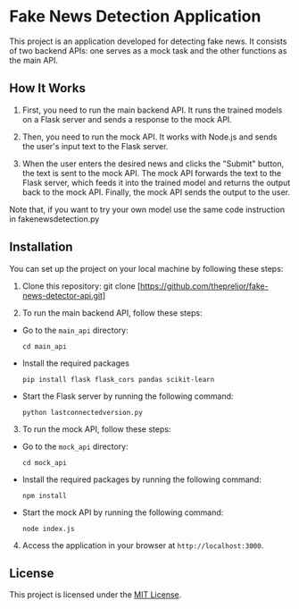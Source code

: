 
# Fake News Detection Application

This project is an application developed for detecting fake news. It consists of two backend APIs: one serves as a mock task and the other functions as the main API.

## How It Works

1. First, you need to run the main backend API. It runs the trained models on a Flask server and sends a response to the mock API.

2. Then, you need to run the mock API. It works with Node.js and sends the user's input text to the Flask server.

3. When the user enters the desired news and clicks the "Submit" button, the text is sent to the mock API. The mock API forwards the text to the Flask server, which feeds it into the trained model and returns the output back to the mock API. Finally, the mock API sends the output to the user.

Note that, if you want to try your own model use the same code instruction in fakenewsdetection.py
## Installation

You can set up the project on your local machine by following these steps:

1. Clone this repository:
git clone [https://github.com/theprelior/fake-news-detector-api.git]


2. To run the main backend API, follow these steps:
- Go to the `main_api` directory:
  ```
  cd main_api
  ```
- Install the required packages 
  ```
  pip install flask flask_cors pandas scikit-learn
  ```
- Start the Flask server by running the following command:
  ```
  python lastconnectedversion.py
  ```

3. To run the mock API, follow these steps:
- Go to the `mock_api` directory:
  ```
  cd mock_api
  ```
- Install the required packages by running the following command:
  ```
  npm install
  ```
- Start the mock API by running the following command:
  ```
  node index.js
  ```

4. Access the application in your browser at `http://localhost:3000`.


## License

This project is licensed under the [MIT License](LICENSE).
